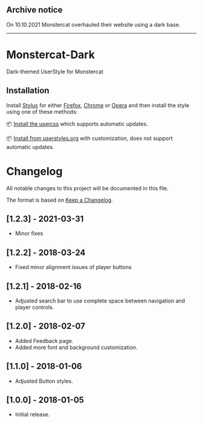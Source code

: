 ## Archive notice

On 10.10.2021 Monstercat overhauled their website using a dark base.

---

# Monstercat-Dark

Dark-themed UserStyle for Monstercat

## Installation

Install [Stylus](https://add0n.com/stylus.html) for either [Firefox](https://addons.mozilla.org/en-US/firefox/addon/styl-us/), [Chrome](https://chrome.google.com/webstore/detail/stylus/clngdbkpkpeebahjckkjfobafhncgmne) or [Opera](https://addons.opera.com/en-gb/extensions/details/stylus/) and then install the style using one of these methods:

📦 [Install the usercss](https://github.com/DayvidKnows/Monstercat-Dark/raw/master/monstercat-dark.user.css) which supports automatic updates.

📦 [Install from userstyles.org](https://userstyles.org/styles/167501) with customization, does not support automatic updates.


# Changelog

All notable changes to this project will be documented in this file.

The format is based on [Keep a Changelog](http://keepachangelog.com/en/1.0.0/).

## [1.2.3] - 2021-03-31

- Minor fixes

## [1.2.2] - 2018-03-24

- Fixed minor alignment issues of player buttons

## [1.2.1] - 2018-02-16

- Adjusted search bar to use complete space between navigation and player controls.

## [1.2.0] - 2018-02-07

- Added Feedback page.
- Added more font and background customization.

## [1.1.0] - 2018-01-06
- Adjusted Button styles.

## [1.0.0] - 2018-01-05
- Initial release.
